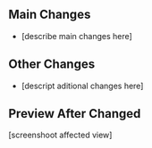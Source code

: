 ## Main Changes

- [describe main changes here]

## Other Changes

- [descript aditional changes here]

## Preview After Changed

[screenshoot affected view]
